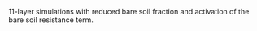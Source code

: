 11-layer simulations with reduced bare soil fraction and activation of the bare soil resistance term.
